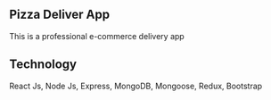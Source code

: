 ## Pizza Deliver App
This is a professional e-commerce delivery app

## Technology
React Js, Node Js, Express, MongoDB, Mongoose, Redux, Bootstrap
